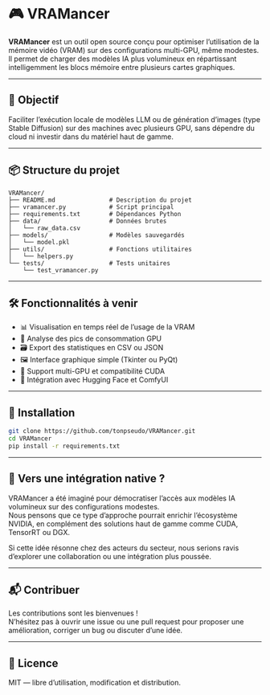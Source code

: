 # 🎮 VRAMancer

**VRAMancer** est un outil open source conçu pour optimiser l’utilisation de la mémoire vidéo (VRAM) sur des configurations multi-GPU, même modestes. Il permet de charger des modèles IA plus volumineux en répartissant intelligemment les blocs mémoire entre plusieurs cartes graphiques.

---

## 🚀 Objectif

Faciliter l’exécution locale de modèles LLM ou de génération d’images (type Stable Diffusion) sur des machines avec plusieurs GPU, sans dépendre du cloud ni investir dans du matériel haut de gamme.

---

## 📦 Structure du projet

```
VRAMancer/
├── README.md               # Description du projet
├── vramancer.py            # Script principal
├── requirements.txt        # Dépendances Python
├── data/                   # Données brutes
│   └── raw_data.csv
├── models/                 # Modèles sauvegardés
│   └── model.pkl
├── utils/                  # Fonctions utilitaires
│   └── helpers.py
└── tests/                  # Tests unitaires
    └── test_vramancer.py
```

---

## 🛠️ Fonctionnalités à venir

- 📊 Visualisation en temps réel de l’usage de la VRAM
- 🧠 Analyse des pics de consommation GPU
- 🗃️ Export des statistiques en CSV ou JSON
- 🖼️ Interface graphique simple (Tkinter ou PyQt)
- 🧩 Support multi-GPU et compatibilité CUDA
- 🔌 Intégration avec Hugging Face et ComfyUI

---

## 🧪 Installation

```bash
git clone https://github.com/tonpseudo/VRAMancer.git
cd VRAMancer
pip install -r requirements.txt
```

---

## 🤝 Vers une intégration native ?

VRAMancer a été imaginé pour démocratiser l’accès aux modèles IA volumineux sur des configurations modestes.  
Nous pensons que ce type d’approche pourrait enrichir l’écosystème NVIDIA, en complément des solutions haut de gamme comme CUDA, TensorRT ou DGX.

Si cette idée résonne chez des acteurs du secteur, nous serions ravis d’explorer une collaboration ou une intégration plus poussée.

---

## 📬 Contribuer

Les contributions sont les bienvenues !  
N’hésitez pas à ouvrir une issue ou une pull request pour proposer une amélioration, corriger un bug ou discuter d’une idée.

---

## 📜 Licence

MIT — libre d’utilisation, modification et distribution.
